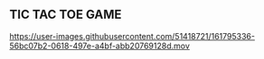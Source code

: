 <h2>TIC TAC TOE GAME </h2>

https://user-images.githubusercontent.com/51418721/161795336-56bc07b2-0618-497e-a4bf-abb20769128d.mov

